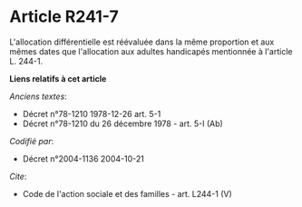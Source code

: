 # Article R241-7

L'allocation différentielle est réévaluée dans la même proportion et aux mêmes dates que l'allocation aux adultes handicapés
mentionnée à l'article L. 244-1.

**Liens relatifs à cet article**

_Anciens textes_:

  - Décret n°78-1210 1978-12-26 art. 5-1
  - Décret n°78-1210 du 26 décembre 1978 - art. 5-I (Ab)

_Codifié par_:

  - Décret n°2004-1136 2004-10-21

_Cite_:

  - Code de l'action sociale et des familles - art. L244-1 (V)
